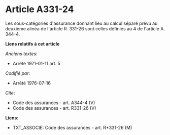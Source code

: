 # Article A331-24

Les sous-catégories d'assurance donnant lieu au calcul séparé prévu au deuxième alinéa de l'article R. 331-26 sont celles
définies au 4 de l'article A. 344-4.

**Liens relatifs à cet article**

_Anciens textes_:

  - Arrêté 1971-01-11 art. 5

_Codifié par_:

  - Arrêté 1976-07-16

_Cite_:

  - Code des assurances - art. A344-4 (V)
  - Code des assurances - art. R331-26 (V)

**Liens**:

  - TXT_ASSOCIE: Code des assurances - art. R*331-26 (M)
